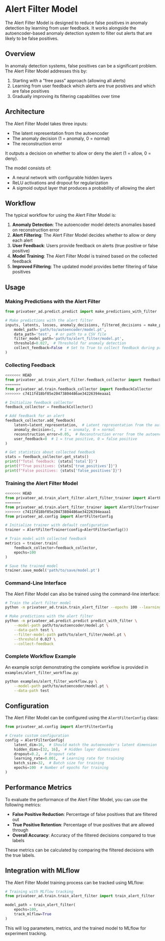 # Alert Filter Model

The Alert Filter Model is designed to reduce false positives in anomaly detection by learning from user feedback. It works alongside the autoencoder-based anomaly detection system to filter out alerts that are likely to be false positives.

## Overview

In anomaly detection systems, false positives can be a significant problem. The Alert Filter Model addresses this by:

1. Starting with a "free pass" approach (allowing all alerts)
2. Learning from user feedback which alerts are true positives and which are false positives
3. Gradually improving its filtering capabilities over time

## Architecture

The Alert Filter Model takes three inputs:
- The latent representation from the autoencoder
- The anomaly decision (1 = anomaly, 0 = normal)
- The reconstruction error

It outputs a decision on whether to allow or deny the alert (1 = allow, 0 = deny).

The model consists of:
- A neural network with configurable hidden layers
- ReLU activations and dropout for regularization
- A sigmoid output layer that produces a probability of allowing the alert

## Workflow

The typical workflow for using the Alert Filter Model is:

1. **Anomaly Detection**: The autoencoder model detects anomalies based on reconstruction error
2. **Alert Filtering**: The Alert Filter Model decides whether to allow or deny each alert
3. **User Feedback**: Users provide feedback on alerts (true positive or false positive)
4. **Model Training**: The Alert Filter Model is trained based on the collected feedback
5. **Improved Filtering**: The updated model provides better filtering of false positives

## Usage

### Making Predictions with the Alert Filter

```python
from privateer_ad.predict.predict import make_predictions_with_filter

# Make predictions with the alert filter
inputs, latents, losses, anomaly_decisions, filtered_decisions = make_predictions_with_filter(
    model_path='path/to/autoencoder/model.pt',
    data_path='test',  # or path to a CSV file
    filter_model_path='path/to/alert_filter/model.pt',
    threshold=0.027,  # Threshold for anomaly detection
    collect_feedback=False  # Set to True to collect feedback during prediction
)
```

### Collecting Feedback

```python
<<<<<<< HEAD
from privateer_ad.train_alert_filter.feedback_collector import FeedbackCollector
=======
from privateer_ad.train.feedback_collector import FeedbackCollector
>>>>>>> c7411fd18bf05e20473804486ae34226394eaaa1

# Initialize feedback collector
feedback_collector = FeedbackCollector()

# Add feedback for an alert
feedback_collector.add_feedback(
    latent=latent_representation,  # Latent representation from the autoencoder
    anomaly_decision=1,  # 1 = anomaly, 0 = normal
    reconstruction_error=0.05,  # Reconstruction error from the autoencoder
    user_feedback=0  # 1 = true positive, 0 = false positive
)

# Get statistics about collected feedback
stats = feedback_collector.get_stats()
print(f"Total feedback: {stats['total']}")
print(f"True positives: {stats['true_positives']}")
print(f"False positives: {stats['false_positives']}")
```

### Training the Alert Filter Model

```python
<<<<<<< HEAD
from privateer_ad.train_alert_filter.alert_filter_trainer import AlertFilterTrainer
=======
from privateer_ad.train.alert_filter_trainer import AlertFilterTrainer
>>>>>>> c7411fd18bf05e20473804486ae34226394eaaa1
from privateer_ad.config import AlertFilterConfig

# Initialize trainer with default configuration
trainer = AlertFilterTrainer(config=AlertFilterConfig())

# Train model with collected feedback
metrics = trainer.train(
    feedback_collector=feedback_collector,
    epochs=100
)

# Save the trained model
trainer.save_model('path/to/save/model.pt')
```

### Command-Line Interface

The Alert Filter Model can also be trained using the command-line interface:

```bash
# Train the alert filter model
python -m privateer_ad.train.train_alert_filter --epochs 100 --learning-rate 0.001

# Make predictions with the alert filter
python -m privateer_ad.predict.predict predict_with_filter \
    --model-path path/to/autoencoder/model.pt \
    --data-path test \
    --filter-model-path path/to/alert_filter/model.pt \
    --threshold 0.027 \
    --collect-feedback
```

### Complete Workflow Example

An example script demonstrating the complete workflow is provided in `examples/alert_filter_workflow.py`:

```bash
python examples/alert_filter_workflow.py \
    --model-path path/to/autoencoder/model.pt \
    --data-path test
```

## Configuration

The Alert Filter Model can be configured using the `AlertFilterConfig` class:

```python
from privateer_ad.config import AlertFilterConfig

# Create custom configuration
config = AlertFilterConfig(
    latent_dim=16,  # Should match the autoencoder's latent dimension
    hidden_dims=[32, 16],  # Hidden layer dimensions
    dropout=0.2,  # Dropout rate
    learning_rate=0.001,  # Learning rate for training
    batch_size=32,  # Batch size for training
    epochs=100  # Number of epochs for training
)
```

## Performance Metrics

To evaluate the performance of the Alert Filter Model, you can use the following metrics:

- **False Positive Reduction**: Percentage of false positives that are filtered out
- **True Positive Retention**: Percentage of true positives that are allowed through
- **Overall Accuracy**: Accuracy of the filtered decisions compared to true labels

These metrics can be calculated by comparing the filtered decisions with the true labels.

## Integration with MLflow

The Alert Filter Model training process can be tracked using MLflow:

```python
# Training with MLflow tracking
from privateer_ad.train.train_alert_filter import train_alert_filter

model_path = train_alert_filter(
    epochs=100,
    track_mlflow=True
)
```

This will log parameters, metrics, and the trained model to MLflow for experiment tracking.
